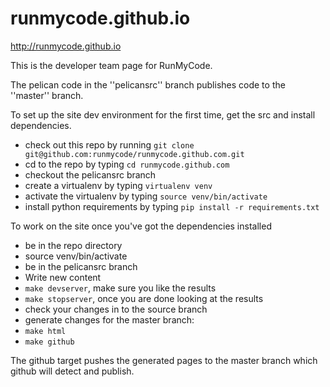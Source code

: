 runmycode.github.io
====================

http://runmycode.github.io

This is the developer team page for RunMyCode.

The pelican code in the ''pelicansrc'' branch publishes code to the ''master'' branch.

To set up the site dev environment for the first time, get the src and install dependencies.

* check out this repo by running `git clone git@github.com:runmycode/runmycode.github.com.git`
* cd to the repo by typing `cd runmycode.github.com`
* checkout the pelicansrc branch
* create a virtualenv by typing `virtualenv venv`
* activate the virtualenv by typing `source venv/bin/activate`
* install python requirements by typing `pip install -r requirements.txt`

To work on the site once you've got the dependencies installed

* be in the repo directory
* source venv/bin/activate
* be in the pelicansrc branch
* Write new content
 * `make devserver`, make sure you like the results
 * `make stopserver`, once you are done looking at the results
* check your changes in to the source branch
* generate changes for the master branch:
 * `make html`
 * `make github`

The github target pushes the generated pages to the master branch which github
will detect and publish.
